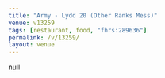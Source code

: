 ```yaml
---
title: "Army - Lydd 20 (Other Ranks Mess)"
venue: v13259
tags: [restaurant, food, "fhrs:289636"]
permalink: /v/13259/
layout: venue
---
```

null